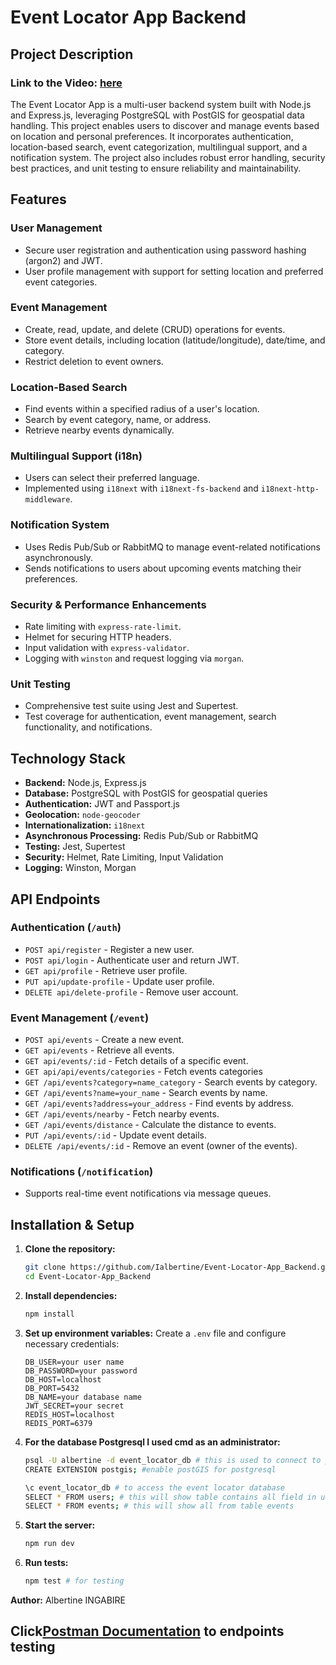 # Event Locator App Backend

## Project Description
### Link to the Video: [here](https://www.youtube.com/watch?v=qIW2pTM0zEs)
The Event Locator App is a multi-user backend system built with Node.js and Express.js, leveraging PostgreSQL with PostGIS for geospatial data handling. This project enables users to discover and manage events based on location and personal preferences. It incorporates authentication, location-based search, event categorization, multilingual support, and a notification system. The project also includes robust error handling, security best practices, and unit testing to ensure reliability and maintainability.

## Features

### User Management

- Secure user registration and authentication using password hashing (argon2) and JWT.
- User profile management with support for setting location and preferred event categories.

### Event Management

- Create, read, update, and delete (CRUD) operations for events.
- Store event details, including location (latitude/longitude), date/time, and category.
- Restrict deletion to event owners.

### Location-Based Search

- Find events within a specified radius of a user's location.
- Search by event category, name, or address.
- Retrieve nearby events dynamically.

### Multilingual Support (i18n)

- Users can select their preferred language.
- Implemented using `i18next` with `i18next-fs-backend` and `i18next-http-middleware`.

### Notification System

- Uses Redis Pub/Sub or RabbitMQ to manage event-related notifications asynchronously.
- Sends notifications to users about upcoming events matching their preferences.

### Security & Performance Enhancements

- Rate limiting with `express-rate-limit`.
- Helmet for securing HTTP headers.
- Input validation with `express-validator`.
- Logging with `winston` and request logging via `morgan`.

### Unit Testing

- Comprehensive test suite using Jest and Supertest.
- Test coverage for authentication, event management, search functionality, and notifications.

## Technology Stack

- **Backend:** Node.js, Express.js
- **Database:** PostgreSQL with PostGIS for geospatial queries
- **Authentication:** JWT and Passport.js
- **Geolocation:** `node-geocoder`
- **Internationalization:** `i18next`
- **Asynchronous Processing:** Redis Pub/Sub or RabbitMQ
- **Testing:** Jest, Supertest
- **Security:** Helmet, Rate Limiting, Input Validation
- **Logging:** Winston, Morgan

## API Endpoints

### Authentication (`/auth`)

- `POST api/register` - Register a new user.
- `POST api/login` - Authenticate user and return JWT.
- `GET api/profile` - Retrieve user profile.
- `PUT api/update-profile` - Update user profile.
- `DELETE api/delete-profile` - Remove user account.

### Event Management (`/event`)

- `POST api/events` - Create a new event.
- `GET api/events` - Retrieve all events.
- `GET api/events/:id` - Fetch details of a specific event.
- `GET api/api/events/categories` - Fetch events categories
- `GET /api/events?category=name_category` - Search events by category.
- `GET /api/events?name=your_name` - Search events by name.
- `GET /api/events?address=your_address` - Find events by address.
- `GET /api/events/nearby` - Fetch nearby events.
- `GET /api/events/distance` - Calculate the distance to events.
- `PUT /api/events/:id` - Update event details.
- `DELETE /api/events/:id` - Remove an event (owner of the events).

### Notifications (`/notification`)

- Supports real-time event notifications via message queues.

## Installation & Setup

1. **Clone the repository:**

   ```bash
   git clone https://github.com/Ialbertine/Event-Locator-App_Backend.git
   cd Event-Locator-App_Backend
   ```

2. **Install dependencies:**

   ```bash
   npm install
   ```

3. **Set up environment variables:**
   Create a `.env` file and configure necessary credentials:

   ```env
   DB_USER=your user name
   DB_PASSWORD=your password
   DB_HOST=localhost
   DB_PORT=5432
   DB_NAME=your database name
   JWT_SECRET=your secret
   REDIS_HOST=localhost
   REDIS_PORT=6379
   ```

4. **For the database Postgresql I used cmd as an administrator:**

   ```bash
   psql -U albertine -d event_locator_db # this is used to connect to postgresql using command line
   CREATE EXTENSION postgis; #enable postGIS for postgresql

   \c event_locator_db # to access the event locator database
   SELECT * FROM users; # this will show table contains all field in users table and all users
   SELECT * FROM events; # this will show all from table events
   ```

5. **Start the server:**

   ```bash
   npm run dev
   ```

6. **Run tests:**
   ```bash
   npm test # for testing
   ```

**Author:** Albertine INGABIRE

## Click[Postman Documentation](https://documenter.getpostman.com/view/41987133/2sB2cUB3eg) to endpoints testing 


